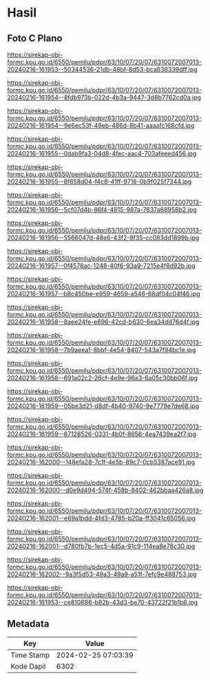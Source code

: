 # Hasil

## Foto C Plano

https://sirekap-obj-formc.kpu.go.id/6550/pemilu/pdpr/63/10/07/20/07/6310072007013-20240216-161953--50344536-21db-48bf-8d53-bca638339dff.jpg

https://sirekap-obj-formc.kpu.go.id/6550/pemilu/pdpr/63/10/07/20/07/6310072007013-20240216-161954--8fdb973b-022d-4b3a-9447-3d8b7762cd0a.jpg

https://sirekap-obj-formc.kpu.go.id/6550/pemilu/pdpr/63/10/07/20/07/6310072007013-20240216-161954--9e6ec53f-49eb-486d-8b41-aaaafc168cfd.jpg

https://sirekap-obj-formc.kpu.go.id/6550/pemilu/pdpr/63/10/07/20/07/6310072007013-20240216-161955--0dab9fa3-04d8-4fec-aac4-703afeeed456.jpg

https://sirekap-obj-formc.kpu.go.id/6550/pemilu/pdpr/63/10/07/20/07/6310072007013-20240216-161955--8f658d04-f4c8-41ff-9718-0b9f025f7344.jpg

https://sirekap-obj-formc.kpu.go.id/6550/pemilu/pdpr/63/10/07/20/07/6310072007013-20240216-161956--5cf07d4b-86f4-4815-987a-7637a68958b2.jpg

https://sirekap-obj-formc.kpu.go.id/6550/pemilu/pdpr/63/10/07/20/07/6310072007013-20240216-161956--5566047d-48e6-43f2-8f35-cc083dd1899b.jpg

https://sirekap-obj-formc.kpu.go.id/6550/pemilu/pdpr/63/10/07/20/07/6310072007013-20240216-161957--0f4578ac-1248-40f6-93a9-7215e4f8d92b.jpg

https://sirekap-obj-formc.kpu.go.id/6550/pemilu/pdpr/63/10/07/20/07/6310072007013-20240216-161957--b8c450be-e959-4659-a546-68df04c04f46.jpg

https://sirekap-obj-formc.kpu.go.id/6550/pemilu/pdpr/63/10/07/20/07/6310072007013-20240216-161958--8aee24fe-e696-42cd-b630-6ea34dd76d4f.jpg

https://sirekap-obj-formc.kpu.go.id/6550/pemilu/pdpr/63/10/07/20/07/6310072007013-20240216-161958--7b9aeea1-8bbf-4e54-8407-543a7f94bc1e.jpg

https://sirekap-obj-formc.kpu.go.id/6550/pemilu/pdpr/63/10/07/20/07/6310072007013-20240216-161958--691a02c2-26cf-4e9e-96a3-6a05c30bb06f.jpg

https://sirekap-obj-formc.kpu.go.id/6550/pemilu/pdpr/63/10/07/20/07/6310072007013-20240216-161959--05be3d21-d8df-4b40-9740-9e7779e7de68.jpg

https://sirekap-obj-formc.kpu.go.id/6550/pemilu/pdpr/63/10/07/20/07/6310072007013-20240216-161959--87128526-0331-4b0f-8656-4ea7439ea2f7.jpg

https://sirekap-obj-formc.kpu.go.id/6550/pemilu/pdpr/63/10/07/20/07/6310072007013-20240216-162000--148efa28-7c1f-4e5b-89c7-0cb5387ace91.jpg

https://sirekap-obj-formc.kpu.go.id/6550/pemilu/pdpr/63/10/07/20/07/6310072007013-20240216-162000--d0e9d494-574f-458b-8402-462bbaa426a8.jpg

https://sirekap-obj-formc.kpu.go.id/6550/pemilu/pdpr/63/10/07/20/07/6310072007013-20240216-162001--e69a1bdd-4fd3-4785-b20a-ff3041c65056.jpg

https://sirekap-obj-formc.kpu.go.id/6550/pemilu/pdpr/63/10/07/20/07/6310072007013-20240216-162001--d780fb7b-1ec5-4d5a-91c9-114ea8e78c30.jpg

https://sirekap-obj-formc.kpu.go.id/6550/pemilu/pdpr/63/10/07/20/07/6310072007013-20240216-162002--9a3f5d53-49a3-49a9-a51f-7efc9e488753.jpg

https://sirekap-obj-formc.kpu.go.id/6550/pemilu/pdpr/63/10/07/20/07/6310072007013-20240216-161953--ce810886-b82b-43d3-be70-43722f21b1b6.jpg


## Metadata

| Key        | Value               |
| ---------- | ------------------- |
| Time Stamp | 2024-02-25 07:03:39 |
| Kode Dapil | 6302                |



